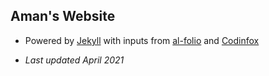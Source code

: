 ## Aman's Website

- Powered by <a href="https://jekyllrb.com/">Jekyll</a> with inputs from <a href="https://github.com/alshedivat/al-folio">al-folio</a> and <a href="https://codinfox.github.io/">Codinfox</a> 

- _Last updated April 2021_

